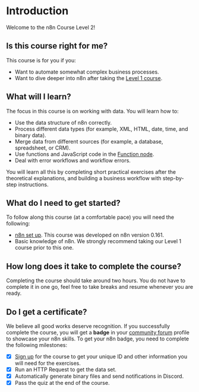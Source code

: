 # Introduction

Welcome to the n8n Course Level 2!

## Is this course right for me?

This course is for you if you:

- Want to automate somewhat complex business processes.
- Want to dive deeper into n8n after taking the [Level 1 course](/courses/level-one/).

## What will I learn?

The focus in this course is on working with data. You will learn how to:

- Use the data structure of n8n correctly.
- Process different data types (for example, XML, HTML, date, time, and binary data).
- Merge data from different sources (for example, a database, spreadsheet, or CRM).
- Use functions and JavaScript code in the [Function node](/integrations/core-nodes/n8n-nodes-base.function).
- Deal with error workflows and workflow errors.

You will learn all this by completing short practical exercises after the theoretical explanations, and building a business workflow with step-by-step instructions.

## What do I need to get started?

To follow along this course (at a comfortable pace) you will need the following:

- [n8n set up](/hosting/options/). This course was developed on n8n version 0.161.
- Basic knowledge of n8n. We strongly recommend taking our Level 1 course prior to this one.

## How long does it take to complete the course?

Completing the course should take around two hours. You do not have to complete it in one go, feel free to take breaks and resume whenever you are ready.

## Do I get a certificate?

We believe all good works deserve recognition. If you successfully complete the course, you will get a **badge** in your [community forum](http://community.n8n.io/) profile to showcase your n8n skills. To get your n8n badge, you need to complete the following milestones:

- [x] [Sign up](https://n8n-community.typeform.com/to/HQoQ7nXg) for the course to get your unique ID and other information you will need for the exercises.
- [x] Run an HTTP Request to get the data set.
- [x] Automatically generate binary files and send notifications in Discord.
- [x] Pass the quiz at the end of the course.
